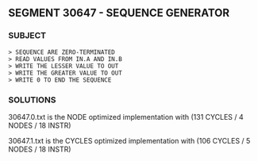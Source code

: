 ## SEGMENT 30647 - SEQUENCE GENERATOR

### SUBJECT

```
> SEQUENCE ARE ZERO-TERMINATED
> READ VALUES FROM IN.A AND IN.B
> WRITE THE LESSER VALUE TO OUT
> WRITE THE GREATER VALUE TO OUT
> WRITE 0 TO END THE SEQUENCE
```

### SOLUTIONS

30647.0.txt is the NODE optimized implementation with (131 CYCLES / 4 NODES / 18 INSTR)

30647.1.txt is the CYCLES optimized implementation with (106 CYCLES / 5 NODES / 18 INSTR)
